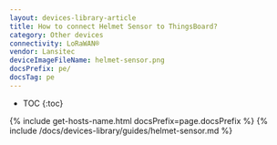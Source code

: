 ```yaml
---
layout: devices-library-article
title: How to connect Helmet Sensor to ThingsBoard?
category: Other devices
connectivity: LoRaWAN®
vendor: Lansitec
deviceImageFileName: helmet-sensor.png
docsPrefix: pe/
docsTag: pe
---
```


* TOC
{:toc}

{% include get-hosts-name.html docsPrefix=page.docsPrefix %}
{% include /docs/devices-library/guides/helmet-sensor.md %}